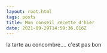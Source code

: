 ```yaml
---
layout: root.html
tags: posts
title: Mon conseil recette d'hier
date: 2021-09-29T14:59:36.016Z
---
```

la tarte au concombre.... c'est pas bon